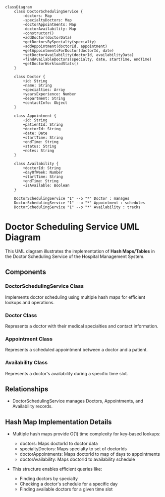 ```mermaid
classDiagram
    class DoctorSchedulingService {
        -doctors: Map
        -specialtyDoctors: Map
        -doctorAppointments: Map
        -doctorAvailability: Map
        +constructor()
        +addDoctor(doctorData)
        +getDoctorsBySpecialty(specialty)
        +addAppointment(doctorId, appointment)
        +getAppointmentsForDoctor(doctorId, date)
        +setDoctorAvailability(doctorId, availabilityData)
        +findAvailableDoctors(specialty, date, startTime, endTime)
        +getDoctorWorkloadStats()
    }

    class Doctor {
        +id: String
        +name: String
        +specialties: Array
        +yearsExperience: Number
        +department: String
        +contactInfo: Object
    }

    class Appointment {
        +id: String
        +patientId: String
        +doctorId: String
        +date: Date
        +startTime: String
        +endTime: String
        +status: String
        +notes: String
    }

    class Availability {
        +doctorId: String
        +dayOfWeek: Number
        +startTime: String
        +endTime: String
        +isAvailable: Boolean
    }

    DoctorSchedulingService "1" --o "*" Doctor : manages
    DoctorSchedulingService "1" --o "*" Appointment : schedules
    DoctorSchedulingService "1" --o "*" Availability : tracks
```

# Doctor Scheduling Service UML Diagram

This UML diagram illustrates the implementation of **Hash Maps/Tables** in the Doctor Scheduling Service of the Hospital Management System.

## Components

### DoctorSchedulingService Class
Implements doctor scheduling using multiple hash maps for efficient lookups and operations.

### Doctor Class
Represents a doctor with their medical specialties and contact information.

### Appointment Class
Represents a scheduled appointment between a doctor and a patient.

### Availability Class
Represents a doctor's availability during a specific time slot.

## Relationships

- DoctorSchedulingService manages Doctors, Appointments, and Availability records.

## Hash Map Implementation Details

- Multiple hash maps provide O(1) time complexity for key-based lookups:
  - doctors: Maps doctorId to doctor data
  - specialtyDoctors: Maps specialty to set of doctorIds
  - doctorAppointments: Maps doctorId to map of days to appointments
  - doctorAvailability: Maps doctorId to availability schedule

- This structure enables efficient queries like:
  - Finding doctors by specialty
  - Checking a doctor's schedule for a specific day
  - Finding available doctors for a given time slot
